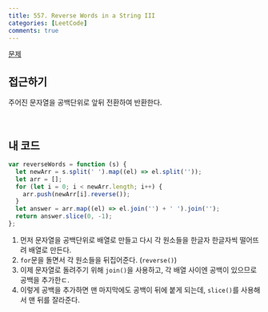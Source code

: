 ```yaml
---
title: 557. Reverse Words in a String III
categories: [LeetCode]
comments: true
---
```


[문제](https://leetcode.com/problems/reverse-words-in-a-string-iii/)

## 접근하기

주어진 문자열을 공백단위로 앞뒤 전환하여 반환한다.

<br>

## 내 코드

```js
var reverseWords = function (s) {
  let newArr = s.split(' ').map((el) => el.split(''));
  let arr = [];
  for (let i = 0; i < newArr.length; i++) {
    arr.push(newArr[i].reverse());
  }
  let answer = arr.map((el) => el.join('') + ' ').join('');
  return answer.slice(0, -1);
};
```

1. 먼저 문자열을 공백단위로 배열로 만들고 다시 각 원소들을 한글자 한글자씩 떨어뜨려 배열로 만든다.
2. `for`문을 돌면서 각 원소들을 뒤집어준다. (`reverse()`)
3. 이제 문자열로 돌려주기 위해 `join()`을 사용하고, 각 배열 사이엔 공백이 있으므로 공백을 추가한ㄷ.
4. 이렇게 공백을 추가하면 맨 마지막에도 공백이 뒤에 붙게 되는데, `slice()`를 사용해서 맨 뒤를 잘라준다.
